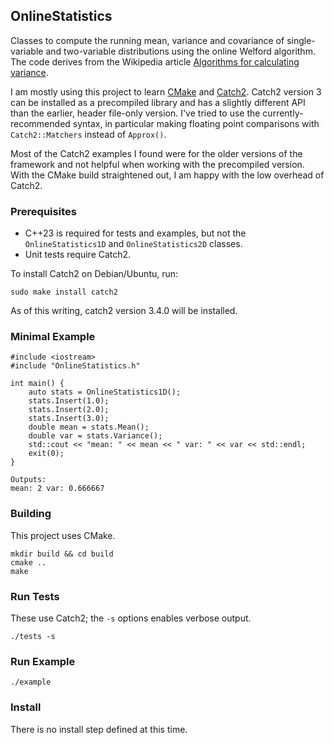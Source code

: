 OnlineStatistics
----------------
Classes to compute the running mean, variance and covariance of single-variable and two-variable distributions
using the online Welford algorithm. The code derives from the Wikipedia article [Algorithms for calculating variance](https://en.wikipedia.org/wiki/Algorithms_for_calculating_variance).

I am mostly using this project to learn [CMake](https://cmake.org) and [Catch2](https://github.com/catchorg/Catch2). Catch2 version 3 can be installed as a precompiled library and has a slightly different API than the earlier, header file-only version. I've tried to use the currently-recommended syntax, in particular making floating point comparisons with `Catch2::Matchers` instead of `Approx()`. 

Most of the Catch2 examples I found were for the older versions of the framework and not helpful when working with the precompiled version. With the CMake build straightened out, I am happy with the low overhead of Catch2.

### Prerequisites
* C++23 is required for tests and examples, but not the `OnlineStatistics1D` and `OnlineStatistics2D` classes.
* Unit tests require Catch2.

To install Catch2 on Debian/Ubuntu, run:
```
sudo make install catch2
```
As of this writing, catch2 version 3.4.0 will be installed.

### Minimal Example
```
#include <iostream>
#include "OnlineStatistics.h"

int main() {
    auto stats = OnlineStatistics1D();
    stats.Insert(1.0);
    stats.Insert(2.0);
    stats.Insert(3.0);
    double mean = stats.Mean();
    double var = stats.Variance();
    std::cout << "mean: " << mean << " var: " << var << std::endl;
    exit(0);
}

Outputs:
mean: 2 var: 0.666667
```

### Building
This project uses CMake.
```
mkdir build && cd build
cmake ..
make
```

### Run Tests
These use Catch2; the `-s` options enables verbose output.
```
./tests -s
```

### Run Example
```
./example
```

### Install
There is no install step defined at this time.
